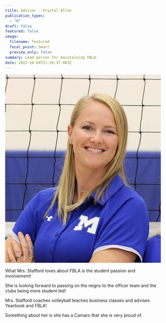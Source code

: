 ```yaml
---
title: Advisor - Krystal Allen
publication_types:
  - "0"
draft: false
featured: false
image:
  filename: featured
  focal_point: Smart
  preview_only: false
summary: Lead person for maintaining FBLA.
date: 2022-10-04T21:34:37.083Z
---
```

![](fbla-krystal-allen-pic.jpeg)

W﻿hat Mrs. Stafford loves about FBLA is the student passion and involvement!



S﻿he is looking forward to passing on the reigns to the officer team and the clubs being more student led!



M﻿rs. Stafford coaches volleyball teaches business classes and advises Yearbook and FBLA!



S﻿omething about her is she has a Camaro that she is very proud of.